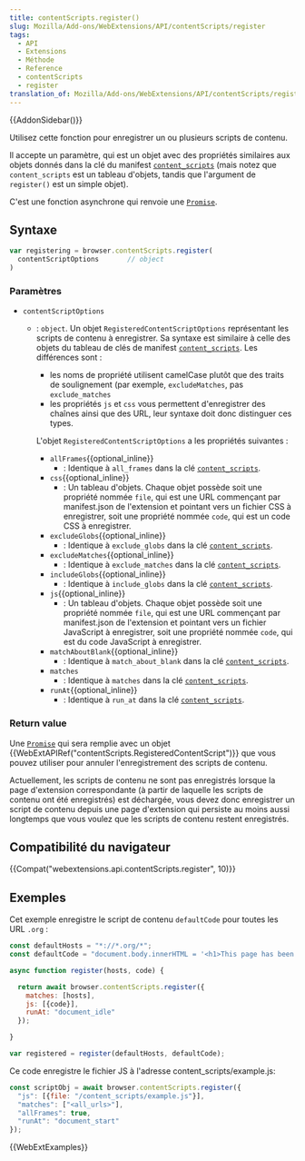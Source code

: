 ```yaml
---
title: contentScripts.register()
slug: Mozilla/Add-ons/WebExtensions/API/contentScripts/register
tags:
  - API
  - Extensions
  - Méthode
  - Reference
  - contentScripts
  - register
translation_of: Mozilla/Add-ons/WebExtensions/API/contentScripts/register
---
```


{{AddonSidebar()}}

Utilisez cette fonction pour enregistrer un ou plusieurs scripts de contenu.

Il accepte un paramètre, qui est un objet avec des propriétés similaires aux objets donnés dans la clé du manifest [`content_scripts`](/fr/Add-ons/WebExtensions/manifest.json/content_scripts) (mais notez que `content_scripts` est un tableau d'objets, tandis que l'argument de `register()` est un simple objet).

C'est une fonction asynchrone qui renvoie une [`Promise`](/fr/docs/Web/JavaScript/Reference/Objets_globaux/Promise).

## Syntaxe

```js
var registering = browser.contentScripts.register(
  contentScriptOptions       // object
)
```

### Paramètres

- `contentScriptOptions`

  - : `object`. Un objet `RegisteredContentScriptOptions` représentant les scripts de contenu à enregistrer. Sa syntaxe est similaire à celle des objets du tableau de clés de manifest [`content_scripts`](/fr/Add-ons/WebExtensions/manifest.json/content_scripts). Les différences sont :

    - les noms de propriété utilisent camelCase plutôt que des traits de soulignement (par exemple, `excludeMatches`, pas `exclude_matches`
    - les propriétés `js` et `css` vous permettent d'enregistrer des chaînes ainsi que des URL, leur syntaxe doit donc distinguer ces types.

    L'objet `RegisteredContentScriptOptions` a les propriétés suivantes :

    - `allFrames`{{optional_inline}}
      - : Identique à `all_frames` dans la clé [`content_scripts`](/fr/Add-ons/WebExtensions/manifest.json/content_scripts).
    - `css`{{optional_inline}}
      - : Un tableau d'objets. Chaque objet possède soit une propriété nommée `file`, qui est une URL commençant par manifest.json de l'extension et pointant vers un fichier CSS à enregistrer, soit une propriété nommée `code`, qui est un code CSS à enregistrer.
    - `excludeGlobs`{{optional_inline}}
      - : Identique à `exclude_globs` dans la clé [`content_scripts`](/fr/Add-ons/WebExtensions/manifest.json/content_scripts).
    - `excludeMatches`{{optional_inline}}
      - : Identique à `exclude_matches` dans la clé [`content_scripts`](/fr/Add-ons/WebExtensions/manifest.json/content_scripts).
    - `includeGlobs`{{optional_inline}}
      - : Identique à `include_globs` dans la clé [`content_scripts`](/fr/Add-ons/WebExtensions/manifest.json/content_scripts).
    - `js`{{optional_inline}}
      - : Un tableau d'objets. Chaque objet possède soit une propriété nommée `file`, qui est une URL commençant par manifest.json de l'extension et pointant vers un fichier JavaScript à enregistrer, soit une propriété nommée `code`, qui est du code JavaScript à enregistrer.
    - `matchAboutBlank`{{optional_inline}}
      - : Identique à `match_about_blank` dans la clé [`content_scripts`](/fr/docs/Mozilla/Add-ons/WebExtensions/manifest.json/content_scripts).
    - `matches`
      - : Identique à `matches` dans la clé [`content_scripts`](/fr/Add-ons/WebExtensions/manifest.json/content_scripts).
    - `runAt`{{optional_inline}}
      - : Identique à `run_at` dans la clé [`content_scripts`](/fr/Add-ons/WebExtensions/manifest.json/content_scripts).

### Return value

Une [`Promise`](/fr/docs/Web/JavaScript/Reference/Objets_globaux/Promise) qui sera remplie avec un objet {{WebExtAPIRef("contentScripts.RegisteredContentScript")}} que vous pouvez utiliser pour annuler l'enregistrement des scripts de contenu.

Actuellement, les scripts de contenu ne sont pas enregistrés lorsque la page d'extension correspondante (à partir de laquelle les scripts de contenu ont été enregistrés) est déchargée, vous devez donc enregistrer un script de contenu depuis une page d'extension qui persiste au moins aussi longtemps que vous voulez que les scripts de contenu restent enregistrés.

## Compatibilité du navigateur

{{Compat("webextensions.api.contentScripts.register", 10)}}

## Exemples

Cet exemple enregistre le script de contenu `defaultCode`  pour toutes les URL `.org` :

```js
const defaultHosts = "*://*.org/*";
const defaultCode = "document.body.innerHTML = '<h1>This page has been eaten<h1>'";

async function register(hosts, code) {

  return await browser.contentScripts.register({
    matches: [hosts],
    js: [{code}],
    runAt: "document_idle"
  });

}

var registered = register(defaultHosts, defaultCode);
```

Ce code enregistre le fichier JS à l'adresse content_scripts/example.js:

```js
const scriptObj = await browser.contentScripts.register({
  "js": [{file: "/content_scripts/example.js"}],
  "matches": ["<all_urls>"],
  "allFrames": true,
  "runAt": "document_start"
});
```

{{WebExtExamples}}
